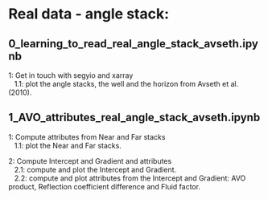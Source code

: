 # Real data - angle stack:

## 0_learning_to_read_real_angle_stack_avseth.ipynb

  1: Get in touch with segyio and xarray\
  &nbsp;&nbsp;&nbsp;1.1: plot the angle stacks, the well and the horizon from Avseth et al. (2010).
  
## 1_AVO_attributes_real_angle_stack_avseth.ipynb

  1: Compute attributes from Near and Far stacks\
  &nbsp;&nbsp;&nbsp;1.1: plot the Near and Far stacks.
  
  2: Compute Intercept and Gradient and attributes  
  &nbsp;&nbsp;&nbsp;2.1: compute and plot the Intercept and Gradient.\
  &nbsp;&nbsp;&nbsp;2.2: compute and plot attributes from the Intercept and Gradient: AVO product, Reflection coefficient difference and Fluid factor.
